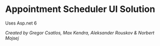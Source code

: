 # Appointment Scheduler UI Solution
Uses Asp.net 6

*Created by Gregor Csatlos, Max Kendra, Aleksander Rouskov & Norbert Mojsej*
